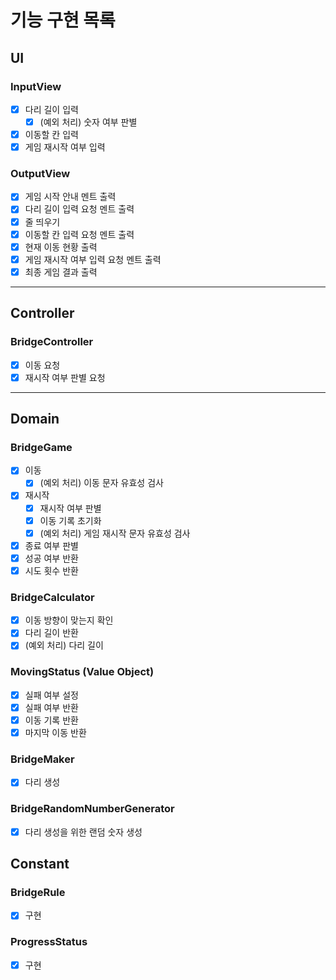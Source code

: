 # 기능 구현 목록

## UI
### InputView
- [x] 다리 길이 입력
  - [x] (예외 처리) 숫자 여부 판별
- [x] 이동할 칸 입력
- [x] 게임 재시작 여부 입력

### OutputView
- [x] 게임 시작 안내 멘트 출력
- [x] 다리 길이 입력 요청 멘트 출력
- [x] 줄 띄우기
- [x] 이동할 칸 입력 요청 멘트 출력
- [x] 현재 이동 현황 출력
- [x] 게임 재시작 여부 입력 요청 멘트 출력
- [x] 최종 게임 결과 출력
---

## Controller
### BridgeController
- [x] 이동 요청
- [x] 재시작 여부 판별 요청
---

## Domain
### BridgeGame
- [x] 이동
  - [x] (예외 처리) 이동 문자 유효성 검사
- [x] 재시작
  - [x] 재시작 여부 판별
  - [x] 이동 기록 초기화
  - [x] (예외 처리) 게임 재시작 문자 유효성 검사
- [x] 종료 여부 판별
- [x] 성공 여부 반환
- [x] 시도 횟수 반환

### BridgeCalculator
- [x] 이동 방향이 맞는지 확인
- [x] 다리 길이 반환
- [x] (예외 처리) 다리 길이 

### MovingStatus (Value Object)
- [x] 실패 여부 설정
- [x] 실패 여부 반환
- [x] 이동 기록 반환
- [x] 마지막 이동 반환

### BridgeMaker
- [x] 다리 생성

### BridgeRandomNumberGenerator
- [x] 다리 생성을 위한 랜덤 숫자 생성

## Constant
### BridgeRule
- [x] 구현

### ProgressStatus
- [x] 구현